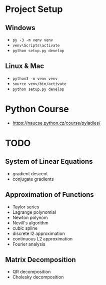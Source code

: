 # Project Setup
## Windows
* `py -3 -m venv venv`
* `venv\Scripts\activate`
* `python setup.py develop`

## Linux & Mac
* `python3 -m venv venv`
* `source venv/bin/activate`
* `python setup.py develop`

# Python Course
* https://naucse.python.cz/course/pyladies/


# TODO
## System of Linear Equations
* gradient descent
* conjugate gradients

## Approximation of Functions
* Taylor series
* Lagrange polynomial
* Newton polynom
* Nevill's algorithm
* cubic spline
* discrete l2 approximation
* continuous L2 approximation
* Fourier analysis

## Matrix Decomposition
* QR decomposition
* Cholesky decomposition